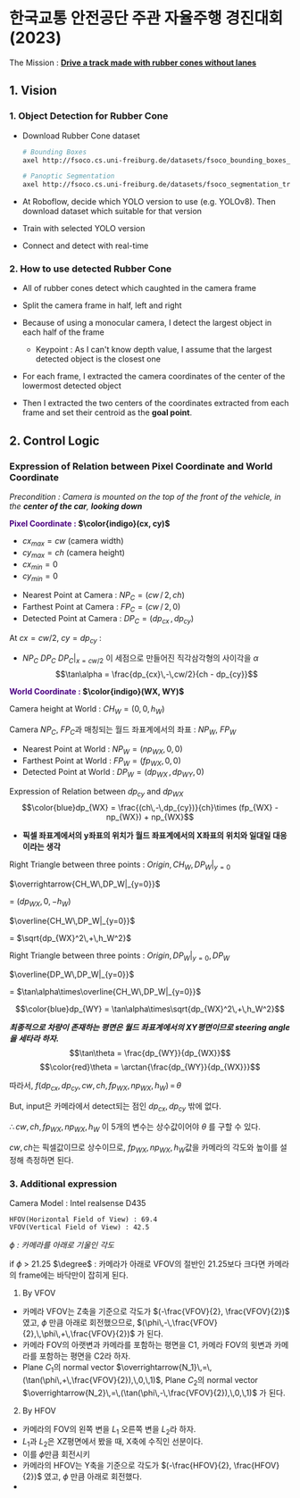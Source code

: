 # 한국교통 안전공단 주관 자율주행 경진대회 (2023)

The Mission : **<U>Drive a track made with rubber cones without lanes</U>**

## 1. Vision
### 1. Object Detection for Rubber Cone
- Download Rubber Cone dataset
    ```bash
    # Bounding Boxes
    axel http://fsoco.cs.uni-freiburg.de/datasets/fsoco_bounding_boxes_train.zip

    # Panoptic Segmentation
    axel http://fsoco.cs.uni-freiburg.de/datasets/fsoco_segmentation_train.zip
    ```

- At Roboflow, decide which YOLO version to use (e.g. YOLOv8). Then download dataset which suitable for that version

- Train with selected YOLO version

- Connect and detect with real-time

### 2. How to use detected Rubber Cone
- All of rubber cones detect which caughted in the camera frame

- Split the camera frame in half, left and right

- Because of using a monocular camera, I detect the largest object in each half of the frame
    - Keypoint : As I can't know depth value, I assume that the largest detected object is the closest one

- For each frame, I extracted the camera coordinates of the center of the lowermost detected object

- Then I extracted the two centers of the coordinates extracted from each frame and set their centroid as the **goal point**.

## 2. Control Logic
### Expression of Relation between Pixel Coordinate and World Coordinate
*Precondition : Camera is mounted on the top of the front of the vehicle, in the **center of the car**, **looking down***

**<span style="color:indigo"> Pixel Coordinate :</span> $\color{indigo}(cx, cy)$**
- $cx_{max} = cw$ (camera width)
- $cy_{max} = ch$ (camera height)
- $cx_{min} = 0$
- $cy_{min} = 0$

<!-- At **$\color{red}cx = cw\,/\,2$** :  -->
- Nearest Point at Camera : $NP_C = (cw\,/\,2,\,ch)$
- Farthest Point at Camera : $FP_C = (cw\,/\,2,\,0)$
- Detected Point at Camera : $DP_C = (dp_{cx}\,,\,dp_{cy})$

At $cx = cw/2$, $cy = dp_{cy}$ :
- $NP_C$ $DP_C$ $DP_C|_{x = cw/2}$ 이 세점으로 만들어진 직각삼각형의 사이각을 $\alpha$
$$\tan\alpha = \frac{dp_{cx}\,-\,cw/2}{ch - dp_{cy}}$$

**<span style="color:indigo"> World Coordinate :</span> $\color{indigo}(WX, WY)$**

Camera height at World : $CH_W = (0, 0, h_W)$

Camera $NP_C$, $FP_C$과 매칭되는 월드 좌표계에서의 좌표 : $NP_W$, $FP_W$
- Nearest Point at World : $NP_W = (np_{WX},\,0,\,0)$
- Farthest Point at World : $FP_W = (fp_{WX},\,0,\,0)$
- Detected Point at World : $DP_W = (dp_{WX}\,,\,dp_{WY}, 0)$

Expression of Relation between $dp_{cy}$ and $dp_{WX}$
$$\color{blue}dp_{WX} = \frac{(ch\,-\,dp_{cy})}{ch}\times (fp_{WX} - np_{WX}) + np_{WX}$$
- **픽셀 좌표계에서의 y좌표의 위치가 월드 좌표계에서의 X좌표의 위치와 일대일 대응이라는 생각**

Right Triangle between three points : $Origin, CH_W,\,DP_W|_{y=0}$

$\overrightarrow{CH_W\,DP_W|_{y=0}}$

= $(dp_{WX},0,-h_W)$

$\overline{CH_W\,DP_W|_{y=0}}$

 = $\sqrt{dp_{WX}^2\,+\,h_W^2}$

Right Triangle between three points : $Origin,\,DP_W|_{y=0},\,DP_W$

$\overline{DP_W\,DP_W|_{y=0}}$

= $\tan\alpha\times\overline{CH_W\,DP_W|_{y=0}}$

$$\color{blue}dp_{WY} = \tan\alpha\times\sqrt{dp_{WX}^2\,+\,h_W^2}$$

***최종적으로 차량이 존재하는 평면은 월드 좌표계에서의 XY평면이므로 steering angle을 세타라 하자.***
$$\tan\theta = \frac{dp_{WY}}{dp_{WX}}$$
$$\color{red}\theta = \arctan{\frac{dp_{WY}}{dp_{WX}}}$$

따라서, $f(dp_{cx},\,dp_{cy},\,cw,\,ch,\,fp_{WX},\,np_{WX},\,h_W)\,=\,\theta$

But, input은 카메라에서 detect되는 점인 $dp_{cx},\,dp_{cy}$ 밖에 없다.

$\therefore cw,\,ch,\,fp_{WX},\,np_{WX},\,h_W$ 이 5개의 변수는 상수값이어야 $\theta$ 를 구할 수 있다.

$cw,\,ch$는 픽셀값이므로 상수이므로, $fp_{WX},\,np_{WX},\,h_W$값을 카메라의 각도와 높이를 설정해 측정하면 된다.

### 3. Additional expression
Camera Model : Intel realsense D435 
```
HFOV(Horizontal Field of View) : 69.4
VFOV(Vertical Field of View) : 42.5
```
*$\phi$ : 카메라를 아래로 기울인 각도*

if $\phi$ > 21.25 $\degree$ : 카메라가 아래로 VFOV의 절반인 21.25보다 크다면 카메라의 frame에는 바닥만이 잡히게 된다.

1. By VFOV
- 카메라 VFOV는 Z축을 기준으로 각도가 $(-\frac{VFOV}{2}, \frac{VFOV}{2})$ 였고, $\phi$ 만큼 아래로 회전했으므로, $(\phi\,-\,\frac{VFOV}{2},\,\phi\,+\,\frac{VFOV}{2})$ 가 된다.
- 카메라 FOV의 아랫변과 카메라를 포함하는 평면을 C1, 카메라 FOV의 윗변과 카메라를 포함하는 평면을 C2라 하자.
- Plane $C_1$의 normal vector $\overrightarrow{N_1}\,=\,(\tan(\phi\,+\,\frac{VFOV}{2}),\,0,\,1)$, Plane $C_2$의 normal vector $\overrightarrow{N_2}\,=\,(\tan(\phi\,-\,\frac{VFOV}{2}),\,0,\,1)$ 가 된다.

2. By HFOV
- 카메라의 FOV의 왼쪽 변을 $L_1$ 오른쪽 변을 $L_2$라 하자.
- $L_1$과 $L_2$은 XZ평면에서 봤을 때, X축에 수직인 선분이다.
- 이를 $\phi$만큼 회전시키
- 카메라의 HFOV는 Y축을 기준으로 각도가 $(-\frac{HFOV}{2}, \frac{HFOV}{2})$ 였고, $\phi$ 만큼 아래로 회전했다.
- 
